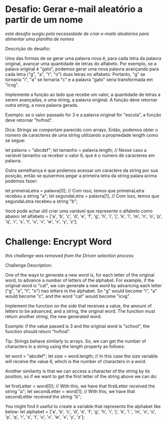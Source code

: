 # Desafio: Gerar e-mail aleatório a partir de um nome
*este desafio surgiu pela necessidade de criar e-mails aleatórios para alimentar uma planilha de nomes*

Descrição do desafio: 

Uma das formas de se gerar uma palavra nova é, para cada letra da palavra original, avançar uma quantidade de letras do alfabeto. Por exemplo, se a palava original é "gato", podemos gerar uma nova palavra avançando para cada letra ("g", "a", "t", "o") duas letras no alfabeto. Portanto, "g" se tornaria "i", "a" se tornaria "c" e a palavra "gato" seria transformada em "icvg".

Implemente a função ao lado que recebe um valor, a quantidade de letras a serem avançadas, e uma string, a palavra original. A função deve retornar outra string, a nova palavra gerada.

Exemplo: se o valor passado for 3 e a palavra original for "escola", a função deve retornar "hvfrod".

Dica: Strings se comportam parecido com arrays. Então, podemos obter o número de caracteres de uma string utilizando a propriedade length como se segue:

let palavra = "abcdef";
let tamanho = palavra.length; // Nesse caso a variável tamanho va receber o valor 6, que é o número de caracteres em palavra.

Outra semelhança é que podemos acessar um caractere da string por sua posição, então se quisermos pegar a primeira letra da string palara acima podemos fazer:

let primeiraLetra = palavra[0]; // Com isso, temos que primeiraLetra recebeu a string "a";
let segundaLetra = palavra[1]; // Com isso, temos que segundaLetra recebeu a string "b";

Você pode achar útil criar uma variável que represente o alfabeto como abaixo:
let alfabeto = ['a', 'b', 'c', 'd', 'e', 'f', 'g', 'h', 'i', 'j', 'k', 'l', 'm', 'n', 'o', 'p', 'q', 'r', 's', 't', 'u', 'v', 'w', 'x', 'y', 'z'];

# Challenge: Encrypt Word
*this challenge was removed from the Driven selection process*

Challenge Description:

One of the ways to generate a new word is, for each letter of the original word, to advance a number of letters of the alphabet. For example, if the original word is "cat", we can generate a new word by advancing each letter ("g", "a", "t", "o") two letters in the alphabet. So "g" would become "i", "a" would become "c", and the word "cat" would become "icvg".

Implement the function on the side that receives a value, the amount of letters to be advanced, and a string, the original word. The function must return another string, the new generated word.

Example: if the value passed is 3 and the original word is "school", the function should return "hvfrod".

Tip: Strings behave similarly to arrays. So, we can get the number of characters in a string using the length property as follows:

let word = "abcdef";
let size = word.length; // In this case the size variable will receive the value 6, which is the number of characters in a word.

Another similarity is that we can access a character of the string by its position, so if we want to get the first letter of the string above we can do:

let firstLetter = word[0]; // With this, we have that firstLetter received the string "a";
let secondLetter = word[1]; // With this, we have that secondLetter received the string "b";

You might find it useful to create a variable that represents the alphabet like below:
let alphabet = ['a', 'b', 'c', 'd', 'e', 'f', 'g', 'h', 'i', 'j', 'k', 'l ', 'm', 'n', 'o', 'p', 'q', 'r', 's', 't', 'u', 'v', 'w', 'x', 'y', 'z'];

